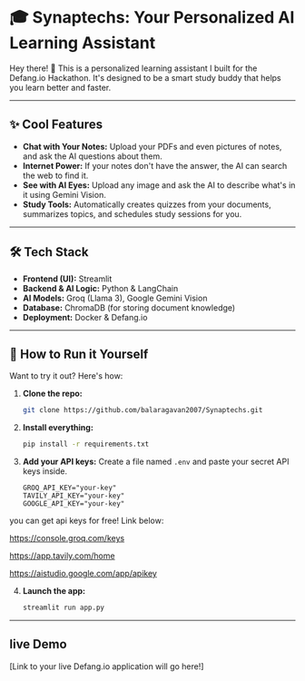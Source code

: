 # 🎓 Synaptechs: Your Personalized AI Learning Assistant

Hey there! 👋 This is a personalized learning assistant I built for the Defang.io Hackathon. It's designed to be a smart study buddy that helps you learn better and faster.

---

## ✨ Cool Features

* **Chat with Your Notes:** Upload your PDFs and even pictures of notes, and ask the AI questions about them.
* **Internet Power:** If your notes don't have the answer, the AI can search the web to find it.
* **See with AI Eyes:** Upload any image and ask the AI to describe what's in it using Gemini Vision.
* **Study Tools:** Automatically creates quizzes from your documents, summarizes topics, and schedules study sessions for you.

---

## 🛠️ Tech Stack

* **Frontend (UI):** Streamlit
* **Backend & AI Logic:** Python & LangChain
* **AI Models:** Groq (Llama 3), Google Gemini Vision
* **Database:** ChromaDB (for storing document knowledge)
* **Deployment:** Docker & Defang.io

---

## 🚀 How to Run it Yourself

Want to try it out? Here's how:

1.  **Clone the repo:**
    ```bash
    git clone https://github.com/balaragavan2007/Synaptechs.git
    ```
2.  **Install everything:**
    ```bash
    pip install -r requirements.txt
    ```
3.  **Add your API keys:** Create a file named `.env` and paste your secret API keys inside.
    ```
    GROQ_API_KEY="your-key"
    TAVILY_API_KEY="your-key"
    GOOGLE_API_KEY="your-key"
    ```
you can get api keys for free! Link below:

https://console.groq.com/keys

https://app.tavily.com/home

https://aistudio.google.com/app/apikey

4.  **Launch the app:**
    ```bash
    streamlit run app.py
    ```

---

##  live Demo

[Link to your live Defang.io application will go here!]
